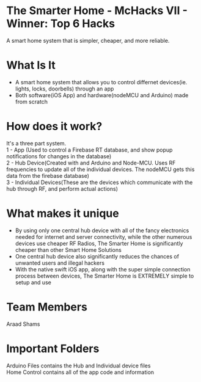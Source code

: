 # The Smarter Home - McHacks VII - Winner: Top 6 Hacks
A smart home system that is simpler, cheaper, and more reliable.


# What Is It
- A smart home system that allows you to control differnet devices(ie. lights, locks, doorbells) through an app
- Both software(iOS App) and hardware(nodeMCU and Arduino) made from scratch


# How does it work?
It's a three part system.  
1 - App (Used to control a Firebase RT database, and show popup notifications for changes in the database)  
2 - Hub Device(Created with and Arduino and Node-MCU. Uses RF frequencies to update all of the individual devices. The nodeMCU gets this data from the firebase database)  
3 - Individual Devices(These are the devices which communicate with the hub through RF, and perform actual actions)  
 

# What makes it unique
- By using only one central hub device with all of the fancy electronics needed for internet and server connectivity, while the other numerous devices use cheaper RF Radios, The Smarter Home is significantly cheaper than other Smart Home Solutions  
- One central hub device also significantly reduces the chances of unwanted users and illegal hackers  
- With the native swift iOS app, along with the super simple connection process between devices, The Smarter Home is EXTREMELY simple to setup and use  


# Team Members
Araad Shams


# Important Folders
Arduino Files contains the Hub and Individual device files  
Home Control contains all of the app code and information
